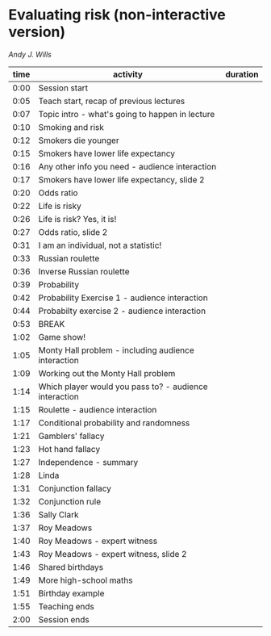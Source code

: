 # Evaluating risk (non-interactive version)

_Andy J. Wills_

| time | activity | duration |
| ---- | -------- | -------- |
| 0:00 | Session start |  |
| 0:05 | Teach start, recap of previous lectures |  |
| 0:07 | Topic intro - what's going to happen in lecture |  |
| 0:10 | Smoking and risk |  |
| 0:12 | Smokers die younger |  |
| 0:15 | Smokers have lower life expectancy |  |
| 0:16 | Any other info you need - audience interaction |  |
| 0:17 | Smokers have lower life expectancy, slide 2 |  |
| 0:20 | Odds ratio |  |
| 0:22 | Life is risky |  |
| 0:26 | Life is risk? Yes, it is! |  |
| 0:27 | Odds ratio, slide 2 |  |
| 0:31 | I am an individual, not a statistic! |  |
| 0:33 | Russian roulette |  |
| 0:36 | Inverse Russian roulette |  |
| 0:39 | Probability |  |
| 0:42 | Probability Exercise 1 - audience interaction |  |
| 0:44 | Probabilty exercise 2 - audience interaction |  |
| 0:53 | BREAK |  |
| 1:02 | Game show! |  |
| 1:05 | Monty Hall problem - including audience interaction |  |
| 1:09 | Working out the Monty Hall problem |  |
| 1:14 | Which player would you pass to? - audience interaction | |
| 1:15 | Roulette - audience interaction | |
| 1:17 | Conditional probability and randomness |  |
| 1:21 | Gamblers' fallacy |  |
| 1:23 | Hot hand fallacy |  |
| 1:27 | Independence - summary |  |
| 1:28 | Linda |  |
| 1:31 | Conjunction fallacy |  |
| 1:32 | Conjunction rule |  |
| 1:36 | Sally Clark |  |
| 1:37 | Roy Meadows |  |
| 1:40 | Roy Meadows - expert witness |  |
| 1:43 | Roy Meadows - expert witness, slide 2 |  |
| 1:46 | Shared birthdays |  |
| 1:49 | More high-school maths |  |
| 1:51 | Birthday example |  |
| 1:55 | Teaching ends |  |
| 2:00 | Session ends |  |
